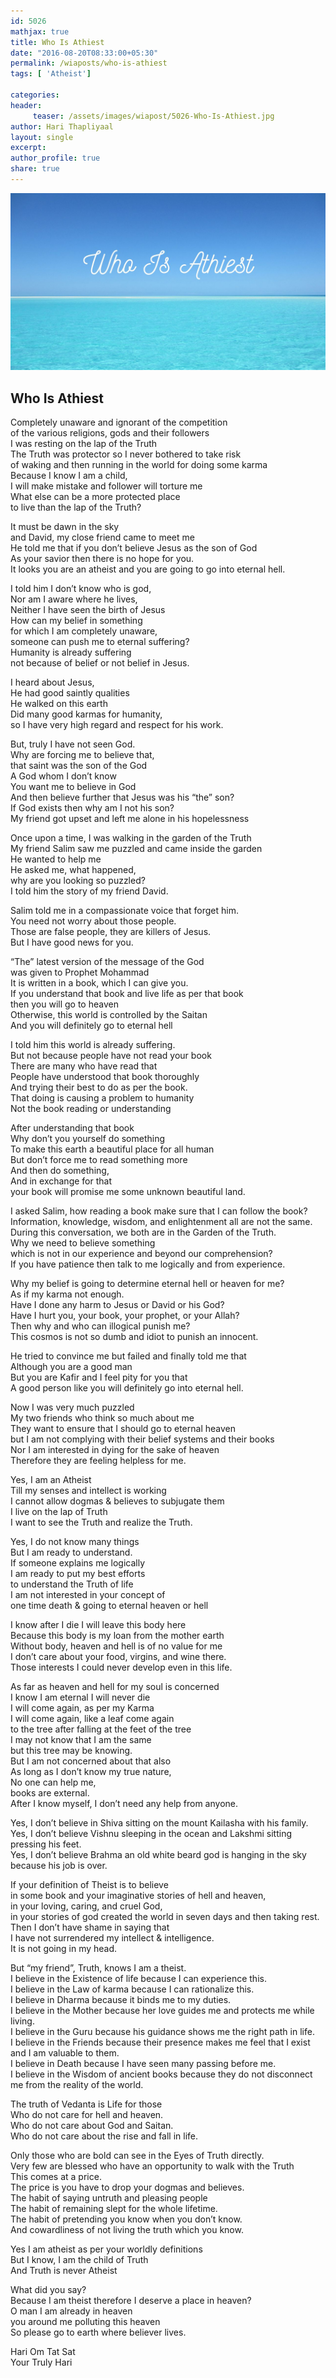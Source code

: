 ```yaml
--- 
id: 5026
mathjax: true  
title: Who Is Athiest
date: "2016-08-20T08:33:00+05:30"
permalink: /wiaposts/who-is-athiest
tags: [ 'Atheist']    

categories: 
header:
     teaser: /assets/images/wiapost/5026-Who-Is-Athiest.jpg
author: Hari Thapliyaal 
layout: single 
excerpt:  
author_profile: true 
share: true 
---
```


![Who Is Athiest](/assets/images/wiapost/5026-Who-Is-Athiest.jpg)

## Who Is Athiest

    
Completely unaware and ignorant of the competition     
of the various religions, gods and their followers     
I was resting on the lap of the Truth     
The Truth was protector so I never bothered to take risk     
of waking and then running in the world for doing some karma     
Because I know I am a child,     
I will make mistake and follower will torture me     
What else can be a more protected place     
to live than the lap of the Truth?    
    
It must be dawn in the sky     
and David, my close friend came to meet me     
He told me that if you don’t believe Jesus as the son of God     
As your savior then there is no hope for you.     
It looks you are an atheist and you are going to go into eternal hell.    
    
I told him I don’t know who is god,     
Nor am I aware where he lives,     
Neither I have seen the birth of Jesus     
How can my belief in something     
for which I am completely unaware,     
someone can push me to eternal suffering?     
Humanity is already suffering     
not because of belief or not belief in Jesus.    
    
I heard about Jesus,     
He had good saintly qualities     
He walked on this earth     
Did many good karmas for humanity,     
so I have very high regard and respect for his work.    
    
But, truly I have not seen God.     
Why are forcing me to believe that,     
that saint was the son of the God     
A God whom I don’t know     
You want me to believe in God     
And then believe further that Jesus was his “the” son?     
If God exists then why am I not his son?     
My friend got upset and left me alone in his hopelessness    
    
Once upon a time, I was walking in the garden of the Truth     
My friend Salim saw me puzzled and came inside the garden     
He wanted to help me     
He asked me, what happened,     
why are you looking so puzzled?     
I told him the story of my friend David.    
    
Salim told me in a compassionate voice that forget him.     
You need not worry about those people.     
Those are false people, they are killers of Jesus.     
But I have good news for you.    
    
“The” latest version of the message of the God     
was given to Prophet Mohammad     
It is written in a book, which I can give you.     
If you understand that book and live life as per that book     
then you will go to heaven     
Otherwise, this world is controlled by the Saitan     
And you will definitely go to eternal hell    
    
I told him this world is already suffering.     
But not because people have not read your book     
There are many who have read that     
People have understood that book thoroughly     
And trying their best to do as per the book.     
That doing is causing a problem to humanity     
Not the book reading or understanding    
    
After understanding that book     
Why don’t you yourself do something     
To make this earth a beautiful place for all human     
But don’t force me to read something more     
And then do something,     
And in exchange for that     
your book will promise me some unknown beautiful land.    
    
I asked Salim, how reading a book make sure that I can follow the book?     
Information, knowledge, wisdom, and enlightenment all are not the same.     
During this conversation, we both are in the Garden of the Truth.     
Why we need to believe something     
which is not in our experience and beyond our comprehension?     
If you have patience then talk to me logically and from experience.    
    
Why my belief is going to determine eternal hell or heaven for me?     
As if my karma not enough.     
Have I done any harm to Jesus or David or his God?     
Have I hurt you, your book, your prophet, or your Allah?     
Then why and who can illogical punish me?     
This cosmos is not so dumb and idiot to punish an innocent.    
    
He tried to convince me but failed and finally told me that     
Although you are a good man     
But you are Kafir and I feel pity for you that     
A good person like you will definitely go into eternal hell.    
    
Now I was very much puzzled     
My two friends who think so much about me     
They want to ensure that I should go to eternal heaven     
but I am not complying with their belief systems and their books     
Nor I am interested in dying for the sake of heaven     
Therefore they are feeling helpless for me.    
    
Yes, I am an Atheist     
Till my senses and intellect is working     
I cannot allow dogmas &amp; believes to subjugate them     
I live on the lap of Truth     
I want to see the Truth and realize the Truth.    
    
Yes, I do not know many things     
But I am ready to understand.     
If someone explains me logically     
I am ready to put my best efforts     
to understand the Truth of life     
I am not interested in your concept of     
one time death &amp; going to eternal heaven or hell    
    
I know after I die I will leave this body here     
Because this body is my loan from the mother earth     
Without body, heaven and hell is of no value for me     
I don’t care about your food, virgins, and wine there.     
Those interests I could never develop even in this life.    
    
As far as heaven and hell for my soul is concerned     
I know I am eternal I will never die     
I will come again, as per my Karma     
I will come again, like a leaf come again     
to the tree after falling at the feet of the tree     
I may not know that I am the same     
but this tree may be knowing.     
But I am not concerned about that also     
As long as I don’t know my true nature,     
No one can help me,     
books are external.     
After I know myself, I don’t need any help from anyone.    
    
Yes, I don’t believe in Shiva sitting on the mount Kailasha with his family.     
Yes, I don’t believe Vishnu sleeping in the ocean and Lakshmi sitting pressing his feet.     
Yes, I don’t believe Brahma an old white beard god is hanging in the sky because his job is over.    
    
If your definition of Theist is to believe     
in some book and your imaginative stories of hell and heaven,     
in your loving, caring, and cruel God,     
in your stories of god created the world in seven days and then taking rest.     
Then I don’t have shame in saying that     
I have not surrendered my intellect &amp; intelligence.     
It is not going in my head.    
    
But “my friend”, Truth, knows I am a theist.     
I believe in the Existence of life because I can experience this.     
I believe in the Law of karma because I can rationalize this.     
I believe in Dharma because it binds me to my duties.     
I believe in the Mother because her love guides me and protects me while living.     
I believe in the Guru because his guidance shows me the right path in life.     
I believe in the Friends because their presence makes me feel that I exist and I am valuable to them.     
I believe in Death because I have seen many passing before me.     
I believe in the Wisdom of ancient books because they do not disconnect me from the reality of the world.    
    
The truth of Vedanta is Life for those     
Who do not care for hell and heaven.     
Who do not care about God and Saitan.     
Who do not care about the rise and fall in life.    
    
Only those who are bold can see in the Eyes of Truth directly.     
Very few are blessed who have an opportunity to walk with the Truth     
This comes at a price.     
The price is you have to drop your dogmas and believes.     
The habit of saying untruth and pleasing people     
The habit of remaining slept for the whole lifetime.     
The habit of pretending you know when you don’t know.     
And cowardliness of not living the truth which you know.    
    
Yes I am atheist as per your worldly definitions     
But I know, I am the child of Truth     
And Truth is never Atheist    
    
What did you say?     
Because I am theist therefore I deserve a place in heaven?     
O man I am already in heaven     
you around me polluting this heaven     
So please go to earth where believer lives.    
    
Hari Om Tat Sat     
Your Truly Hari    
